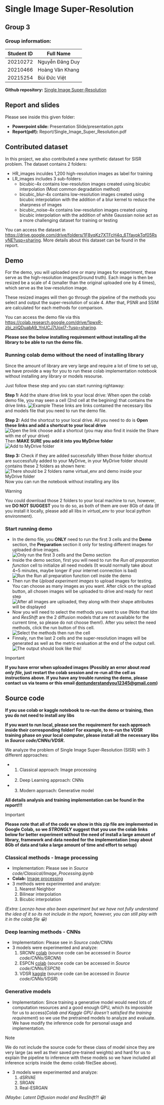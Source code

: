 # **Single Image Super-Resolution**
## Group 3
### Group information:

| Student ID | Full Name        |
| ---------- | ---------------- |
| 20210272   | Nguyễn Đăng Duy  |
| 20210466   | Hoàng Văn Khang  |
| 20215254   | Bùi Đức Việt     |

**Github repository:** [Single Image Super-Resolution](https://github.com/1plus1equal3/ML-Project)

## Report and slides
Please see inside this given folder:
- **Powerpoint slide:** Presentation Slide/presentation.pptx
- **Report(pdf):** Report/Single_Image_Super_Resolution.pdf

## Contributed dataset
In this project, we also contributed a new synthetic dataset for SISR problem. The dataset contains 2 folders:
- HR_images inculdes 1,200 high-resolution images as label for training
- LR_images includes 3 sub-folders: 
    - bicubic-4x contains low-resolution images created using bicubic interpolation (Most common degradation method)
    - bicubic_blur-4x contains low-resolution images created using bicubic interpolation with the addition of a blur kernel to reduce the sharpness of images
    - bicubic_noise-4x contains low-resolution images created using bicubic interpolation with the addition of white Gaussian noise act as a more challenging dataset for training or testing

You can access the dataset in https://drive.google.com/drive/folders/1F8yqKz7XTFcH4q_6TfaypkTqf05RsyNE?usp=sharing. More details about this dataset can be found in the report.

## Demo
For the demo, you will uploaded one or many images for experiment, these serve as the high-resolution images(Ground truth). Each image is then be resized be a scale of 4 (smaller than the original uploaded one by 4 times), which serve as the low-resolution image.

These resized images will then go through the pipeline of the methods you select and output the super-resolution of scale 4. After that, PSNR and SSIM are calculated for each methods for comparison.

You can access the demo file via this https://colab.research.google.com/drive/1pwxR-zbi_ziiQDuabA9_YnUCJ7Uoxl7-?usp=sharing.

**Please see the below installing requirement without installing all the library to be able to run the demo file.**

### Running colab demo without the need of installing library
Since the amount of library are very large and require a lot of time to set up, we have provide a way for you to run these colab implementation notebook without installing any library or models resourse. 

Just follow these step and you can start running rightaway:

**Step 1:** Add the share drive link to your local drive:
    When open the colab demo file, you may seen a cell (2nd cell at the begining) that contains the drive links.
    ![Example](asserts/demo.png)
    These links are links contained the necessary libs and models file that you need to run the demo file. 
    
**Step 2:** Add the shortcut to your local drive. All you need to do is **Open these links and add a shortcut to your local drive**
    ![Open the link choose add a shortcut (you may also find it inside the *Share with me* of your drive)](asserts/short_cut.png)
    Then **MAKE SURE you add it into you MyDrive folder**
    ![Add to MyDrive folder](asserts/add_to_mydrive.png)
    
**Step 3:** Check if they are added successfully
    When those folder shortcut are successfully added to your MyDrive, in your MyDrive folder should contains these 2 folders as shown here:
    ![There should be 2 folders name *virtual_env* and *demo* inside your MyDrive folder](asserts/sucess.png)
    Now you can run the notebook without installing any libs

> [!WARNING]
> You could download those 2 folders to your local machine to run, however, we **DO NOT SUGGEST** you to do so, as both of them are over 8Gb of data (If you install it locally, please add all libs in *virtual_env* to your local python environment).

### Start running demo 
- In the demo file, you **ONLY** need to run the first 3 cells and the **Demo** section, the **Preparation** section it only for testing different images for uploaded drive images.
![Only run the first 3 cells and the *Demo* section](asserts/run_demo.png)
- Inside the demo section, first you will need to run the *Run all preparation function* cell to initialize all need models (It would normally take about 4~5 minutes, maybe longer if your internet connection is bad)
![Run the *Run all preparation function* cell inside the demo](asserts/preparation.png)
- Then run the *Upload experiment images* to upload images for testing. You can choose as many images as you want. After click on the upload button, all chosen images will be uploaded to drive and ready for next step
![After all images are uploaded, they along with their shape attributes will be displayed](asserts/upload_image.png)
- Now you will need to select the methods you want to use (Note that *ldm* and *ResShift* are the 2 diffusion models that are not available for the current time, so please do not choose them!). After you select the need methods, click the run button of this cell.
![Select the methods then run the cell](asserts/select.png)
- Finnaly, run the last 2 cells and the super-resolution images will be generated as well as the metric evaluation at the end of the output cell.
![The output should look like this!](asserts/output.png)


> [!IMPORTANT]
> **If you have error when uploaded images (Possibly an error about *read only file*, just restart the colab session and re-run all the cell as instructions above. If you have any trouble running the demo, please contact us via teams or this email dontunderstandyou12345@gmail.com)**

## Source code
**If you use colab or kaggle notebook to re-run the demo or training, then you do not need to install any libs**

**If you want to run local, please see the requirement for each approach inside their corresponding folder! For example, to re-run the VDSR training phase on your local computer, please install all the necessary libs in *Source code/CNNs/VDSR*.**

We analyze the problem of Single Image Super-Resolution (SISR) with 3 different approaches:
- 1. Classical approach: Image processing
- 2. Deep Learning approach: CNNs
- 3. Modern approach: Generative model
     
**All details analysis and training implementation can be found in the report!!!**

> [!IMPORTANT]
> **Please note that all of the code we show in this zip file are implemented in Google Colab, so we _STRONGLY_ suggest that you use the colab links below for better experiment without the need of install a large amount of library, framework and data needed for the implementation (may about 8Gb of data and take a large amount of time and effort to setup)**


### Classical methods - Image processing
- Implementation: Please see in *Source code/Classical/Image_Processing.ipynb*
- **Colab:** [Image processing](https://colab.research.google.com/drive/1H-nwYogCMbNOUc_9gZeuDSIn1N80CZXz?usp=sharing&fbclid=IwZXh0bgNhZW0CMTAAAR3nHwLsXaLj-D4fXTl12ha5f2ZI95Zr61k3wia5SHeMuFonrLIp34UuQI0_aem_ASV4ApBFi0bVaKoc9onfRMpxa11chVX1SPii8tF1odshOsd6qwa7d__4TpGcMxXuv7kwxJzX4xSOTarSQQmzRqe4#scrollTo=m6UhUsLR_9ZS)
- 3 methods were experimented and analyze:
    1. Nearest Neighbor
    2. Bilinear interpolation
    3. Bicubic interpolation
       
*(Extra: Lacnzo have also been experiment but we have not fully understand the idea of it so its not include in the report, however, you can still play with it in the colab file :grinning:)*

### Deep learning methods - CNNs
- Implementation: Please see in *Source code/CNNs*
- 3 models were experimented and analyze:
    1. SRCNN [colab]() (source code can be accessed in *Source code/CNNs/SRCNN*)
    2. ESPCN [colab]() (source code can be accessed in *Source code/CNNs/ESPCN*)
    3. VDSR [kaggle](https://www.kaggle.com/code/oneplusoneisthree/vdsr-v2) (source code can be accessed in *Source code/CNNs/VDSR*)


### Generative models
- Implementation: Since training a generative model would need lots of computation resources and a good enough GPU, which its impossible for us to access(*Colab and Kaggle GPU doesn't satisfied the training requirement*) so we use the pretrained models to analyze and evaluate. We have modify the inference code for personal usage and implementation.
  
> [!NOTE]
> We do not include the source code for these class of model since they are very large (as well as their saved pre-trained weights) and hard for us to explain the pipeline to inference with these models so we have included all inference scripts inside the demo colab file(See above).

- 3 models were experimented and analyze:
    1. dSRVAE
    2. SRGAN
    3. Real-ESRGAN

*(Maybe: Latent Diffusion model and ResShift?! :grinning:)*






